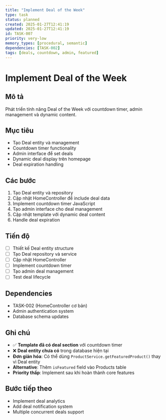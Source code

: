 ```yaml
---
title: "Implement Deal of the Week"
type: task
status: planned
created: 2025-01-27T12:41:19
updated: 2025-01-27T12:41:19
id: TASK-007
priority: very-low
memory_types: [procedural, semantic]
dependencies: [TASK-002]
tags: [deals, countdown, admin, featured]
---
```


# Implement Deal of the Week

## Mô tả
Phát triển tính năng Deal of the Week với countdown timer, admin management và dynamic content.

## Mục tiêu
- Tạo Deal entity và management
- Countdown timer functionality
- Admin interface để set deals
- Dynamic deal display trên homepage
- Deal expiration handling

## Các bước
1. Tạo Deal entity và repository
2. Cập nhật HomeController để include deal data
3. Implement countdown timer JavaScript
4. Tạo admin interface cho deal management
5. Cập nhật template với dynamic deal content
6. Handle deal expiration

## Tiến độ
- [ ] Thiết kế Deal entity structure
- [ ] Tạo Deal repository và service
- [ ] Cập nhật HomeController
- [ ] Implement countdown timer
- [ ] Tạo admin deal management
- [ ] Test deal lifecycle

## Dependencies
- TASK-002 (HomeController cơ bản)
- Admin authentication system
- Database schema updates

## Ghi chú
- ✅ **Template đã có deal section** với countdown timer
- ❌ **Deal entity chưa có** trong database hiện tại
- **Đơn giản hóa**: Có thể dùng `ProductService.getFeaturedProduct()` thay vì Deal entity
- **Alternative**: Thêm `isFeatured` field vào Products table
- **Priority thấp**: Implement sau khi hoàn thành core features

## Bước tiếp theo
- Implement deal analytics
- Add deal notification system
- Multiple concurrent deals support 